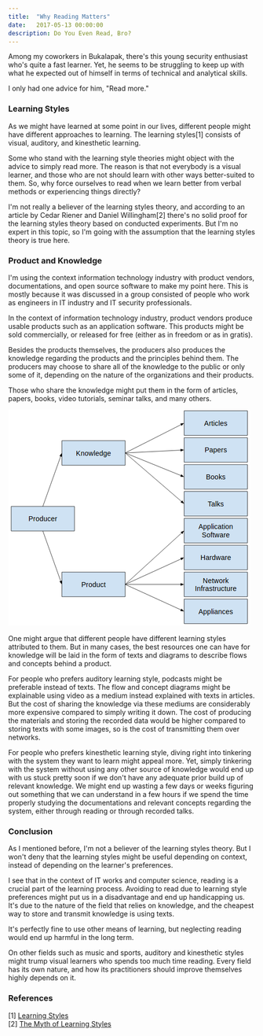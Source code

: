 ```yaml
---
title:  "Why Reading Matters"
date:   2017-05-13 00:00:00
description: Do You Even Read, Bro?
---
```


Among my coworkers in Bukalapak, there's this young security enthusiast who's quite a fast learner. Yet, he seems to be struggling to keep up with what he expected out of himself in terms of technical and analytical skills.

I only had one advice for him, "Read more."

### Learning Styles

As we might have learned at some point in our lives, different people might have different approaches to learning. The learning styles[1] consists of visual, auditory, and kinesthetic learning.

Some who stand with the learning style theories might object with the advice to simply read more. The reason is that not everybody is a visual learner, and those who are not should learn with other ways better-suited to them. So, why force ourselves to read when we learn better from verbal methods or experiencing things directly?

I'm not really a believer of the learning styles theory, and according to an article by Cedar Riener and Daniel Willingham[2] there's no solid proof for the learning styles theory based on conducted experiments. But I'm no expert in this topic, so I'm going with the assumption that the learning styles theory is true here.

### Product and Knowledge

I'm using the context information technology industry with product vendors, documentations, and open source software to make my point here. This is mostly because it was discussed in a group consisted of people who work as engineers in IT industry and IT security professionals.

In the context of information technology industry, product vendors produce usable products such as an application software. This products might be sold commercially, or released for free (either as in freedom or as in gratis).

Besides the products themselves, the producers also produces the knowledge regarding the products and the principles behind them. The producers may choose to share all of the knowledge to the public or only some of it, depending on the nature of the organizations and their products.

Those who share the knowledge might put them in the form of articles, papers, books, video tutorials, seminar talks, and many others.

![Producer, Knowledge, and Product](/assets/images/posts/producer-knowledge-product.png)

One might argue that different people have different learning styles attributed to them. But in many cases, the best resources one can have for knowledge will be laid in the form of texts and diagrams to describe flows and concepts behind a product.

For people who prefers auditory learning style, podcasts might be preferable instead of texts. The flow and concept diagrams might be explainable using video as a medium instead explained with texts in articles. But the cost of sharing the knowledge via these mediums are considerably more expensive compared to simply writing it down. The cost of producing the materials and storing the recorded data would be higher compared to storing texts with some images, so is the cost of transmitting them over networks.

For people who prefers kinesthetic learning style, diving right into tinkering with the system they want to learn might appeal more. Yet, simply tinkering with the system without using any other source of knowledge would end up with us stuck pretty soon if we don't have any adequate prior build up of relevant knowledge. We might end up wasting a few days or weeks figuring out something that we can understand in a few hours if we spend the time properly studying the documentations and relevant concepts regarding the system, either through reading or through recorded talks.

### Conclusion

As I mentioned before, I'm not a believer of the learning styles theory. But I won't deny that the learning styles might be useful depending on context, instead of depending on the learner's preferences.

I see that in the context of IT works and computer science, reading is a crucial part of the learning process. Avoiding to read due to learning style preferences might put us in a disadvantage and end up handicapping us. It's due to the nature of the field that relies on knowledge, and the cheapest way to store and transmit knowledge is using texts.

It's perfectly fine to use other means of learning, but neglecting reading would end up harmful in the long term.

On other fields such as music and sports, auditory and kinesthetic styles might trump visual learners who spends too much time reading. Every field has its own nature, and how its practitioners should improve themselves highly depends on it.

### References

[1] [Learning Styles](https://en.wikipedia.org/wiki/Learning_styles)    
[2] [The Myth of Learning Styles](https://www.researchgate.net/publication/249039450_The_Myth_of_Learning_Styles)